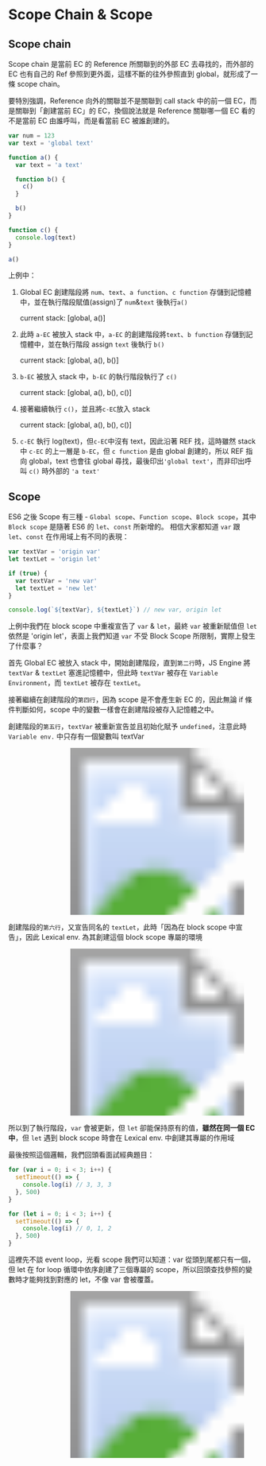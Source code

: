 # Scope Chain & Scope

## Scope chain

Scope chain 是當前 EC 的 Reference 所關聯到的外部 EC 去尋找的，而外部的 EC 也有自己的 Ref 參照到更外面，這樣不斷的往外參照直到 global，就形成了一條 scope chain。

要特別強調，Reference 向外的關聯並不是關聯到 call stack 中的前一個 EC，而是關聯到「創建當前 EC」的 EC，換個說法就是 Reference 關聯哪一個 EC 看的不是當前 EC 由誰呼叫，而是看當前 EC 被誰創建的。

```javascript
var num = 123
var text = 'global text'

function a() {
  var text = 'a text'

  function b() {
    c()
  }

  b()
}

function c() {
  console.log(text)
}

a()
```

上例中：

1. Global EC 創建階段將 `num`、`text`、`a function`、`c function` 存儲到記憶體中，並在執行階段賦值(assign)了 `num`&`text` 後執行`a()`

   current stack: [global, a()]

2. 此時 `a-EC` 被放入 stack 中，`a-EC` 的創建階段將`text`、`b function` 存儲到記憶體中，並在執行階段 assign `text` 後執行 `b()`

   current stack: [global, a(), b()]

3. `b-EC` 被放入 stack 中，`b-EC` 的執行階段執行了 `c()`

   current stack: [global, a(), b(), c()]

4. 接著繼續執行 `c()`，並且將`c-EC`放入 stack

   current stack: [global, a(), b(), c()]

5. `c-EC` 執行 log(text)，但`c-EC`中沒有 text，因此沿著 REF 找，這時雖然 stack 中 `c-EC` 的上一層是 `b-EC`，但 `c function` 是由 global 創建的，所以 REF 指向 global，text 也會往 global 尋找，最後印出`'global text'`，而非印出呼叫 `c()` 時外部的 `'a text'`

## Scope

ES6 之後 Scope 有三種 - `Global scope`、`Function scope`、`Block scope`，其中 `Block scope` 是隨著 ES6 的 `let`、`const` 所新增的。
相信大家都知道 `var` 跟 `let`、`const` 在作用域上有不同的表現：

```javascript
var textVar = 'origin var'
let textLet = 'origin let'

if (true) {
  var textVar = 'new var'
  let textLet = 'new let'
}

console.log(`${textVar}, ${textLet}`) // new var, origin let
```

上例中我們在 block scope 中重複宣告了 `var` & `let`，最終 `var` 被重新賦值但 `let` 依然是 'origin let'，表面上我們知道 `var` 不受 Block Scope 所限制，實際上發生了什麼事？

首先 Global EC 被放入 stack 中，開始創建階段，直到`第二行`時，JS Engine 將 `textVar` & `textLet` 塞進記憶體中，但此時 `textVar` 被存在 `Variable Environment`，而 `textLet` 被存在 `textLet`。

接著繼續在創建階段的`第四行`，因為 scope 是不會產生新 EC 的，因此無論 if 條件判斷如何，scope 中的變數一樣會在創建階段被存入記憶體之中。

創建階段的`第五行`，`textVar` 被重新宣告並且初始化賦予 `undefined`，注意此時 `Variable env.` 中只存有一個變數叫 textVar

<svg width="600" height="400" xmlns="http://www.w3.org/2000/svg">
  <image href="@source/drawio/scope_1.drawio.svg" height="400" width="600" />
</svg>

創建階段的`第六行`，又宣告同名的 `textLet`，此時「因為在 block scope 中宣告」，因此 Lexical env. 為其創建這個 block scope 專屬的環境

<svg width="600" height="400" xmlns="http://www.w3.org/2000/svg">
  <image href="@source/drawio/scope_2.drawio.svg" height="400" width="600" />
</svg>

所以到了執行階段，`var` 會被更新，但 `let` 卻能保持原有的值，**雖然在同一個 EC 中**，但 `let` 遇到 block scope 時會在 Lexical env. 中創建其專屬的作用域

最後按照這個邏輯，我們回頭看面試經典題目：

```javascript
for (var i = 0; i < 3; i++) {
  setTimeout(() => {
    console.log(i) // 3, 3, 3
  }, 500)
}

for (let i = 0; i < 3; i++) {
  setTimeout(() => {
    console.log(i) // 0, 1, 2
  }, 500)
}
```

這裡先不談 event loop，光看 scope 我們可以知道：var 從頭到尾都只有一個，但 let 在 for loop 循環中依序創建了三個專屬的 scope，所以回頭查找參照的變數時才能夠找到對應的 let，不像 var 會被覆蓋。

<svg width="600" height="400" xmlns="http://www.w3.org/2000/svg">
  <image href="@source/drawio/scope_3.drawio.svg" height="400" width="600" />
</svg>
